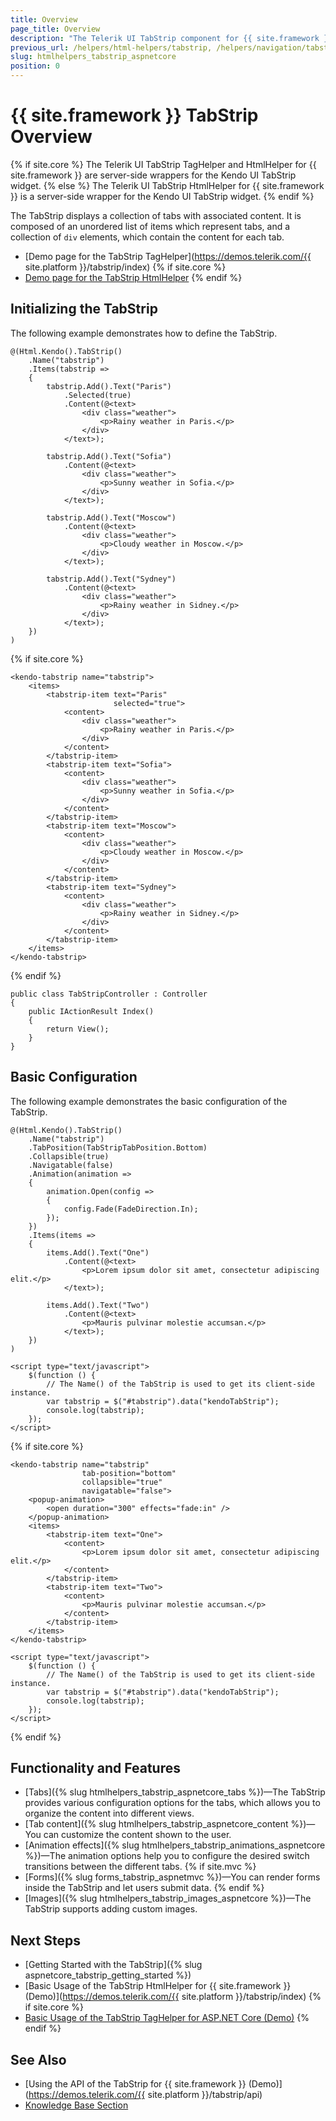 ```yaml
---
title: Overview
page_title: Overview
description: "The Telerik UI TabStrip component for {{ site.framework }} enables users to categorize content in different views for tidier visualization."
previous_url: /helpers/html-helpers/tabstrip, /helpers/navigation/tabstrip/overview
slug: htmlhelpers_tabstrip_aspnetcore
position: 0
---
```


# {{ site.framework }} TabStrip Overview
{% if site.core %}
The Telerik UI TabStrip TagHelper and HtmlHelper for {{ site.framework }} are server-side wrappers for the Kendo UI TabStrip widget.
{% else %}
The Telerik UI TabStrip HtmlHelper for {{ site.framework }} is a server-side wrapper for the Kendo UI TabStrip widget.
{% endif %}

The TabStrip displays a collection of tabs with associated content. It is composed of an unordered list of items which represent tabs, and a collection of `div` elements, which contain the content for each tab.

* [Demo page for the TabStrip TagHelper](https://demos.telerik.com/{{ site.platform }}/tabstrip/index)
{% if site.core %}
* [Demo page for the TabStrip HtmlHelper](https://demos.telerik.com/aspnet-core/tabstrip/tag-helper)
{% endif %}

## Initializing the TabStrip

The following example demonstrates how to define the TabStrip.

```HtmlHelper
@(Html.Kendo().TabStrip()
    .Name("tabstrip")
    .Items(tabstrip =>
    {
        tabstrip.Add().Text("Paris")
            .Selected(true)
            .Content(@<text>
                <div class="weather">
                    <p>Rainy weather in Paris.</p>
                </div>
            </text>);

        tabstrip.Add().Text("Sofia")
            .Content(@<text>
                <div class="weather">
                    <p>Sunny weather in Sofia.</p>
                </div>
            </text>);

        tabstrip.Add().Text("Moscow")
            .Content(@<text>
                <div class="weather">
                    <p>Cloudy weather in Moscow.</p>
                </div>
            </text>);

        tabstrip.Add().Text("Sydney")
            .Content(@<text>
                <div class="weather">
                    <p>Rainy weather in Sidney.</p>
                </div>
            </text>);
    })
)
```
{% if site.core %}
```TagHelper
<kendo-tabstrip name="tabstrip">
    <items>
        <tabstrip-item text="Paris"
                       selected="true">
            <content>
                <div class="weather">
                    <p>Rainy weather in Paris.</p>
                </div>
            </content>
        </tabstrip-item>
        <tabstrip-item text="Sofia">
            <content>
                <div class="weather">
                    <p>Sunny weather in Sofia.</p>
                </div>
            </content>
        </tabstrip-item>
        <tabstrip-item text="Moscow">
            <content>
                <div class="weather">
                    <p>Cloudy weather in Moscow.</p>
                </div>
            </content>
        </tabstrip-item>
        <tabstrip-item text="Sydney">
            <content>
                <div class="weather">
                    <p>Rainy weather in Sidney.</p>
                </div>
            </content>
        </tabstrip-item>
    </items>
</kendo-tabstrip>
```
{% endif %}
```Controller
public class TabStripController : Controller
{
    public IActionResult Index()
    {
        return View();
    }
}
```

## Basic Configuration

The following example demonstrates the basic configuration of the TabStrip.

```HtmlHelper
@(Html.Kendo().TabStrip()
    .Name("tabstrip")
    .TabPosition(TabStripTabPosition.Bottom)
    .Collapsible(true)
    .Navigatable(false)
    .Animation(animation =>
    {
        animation.Open(config =>
        {
            config.Fade(FadeDirection.In);
        });
    })
    .Items(items =>
    {
        items.Add().Text("One")
            .Content(@<text>
                <p>Lorem ipsum dolor sit amet, consectetur adipiscing elit.</p>
            </text>);

        items.Add().Text("Two")
            .Content(@<text>
                <p>Mauris pulvinar molestie accumsan.</p>
            </text>);
    })
)

<script type="text/javascript">
    $(function () {
        // The Name() of the TabStrip is used to get its client-side instance.
        var tabstrip = $("#tabstrip").data("kendoTabStrip");
        console.log(tabstrip);
    });
</script>
```
{% if site.core %}
```TagHelper
<kendo-tabstrip name="tabstrip"
                tab-position="bottom"
                collapsible="true"
                navigatable="false">
    <popup-animation>
        <open duration="300" effects="fade:in" />
    </popup-animation>
    <items>
        <tabstrip-item text="One">
            <content>
                <p>Lorem ipsum dolor sit amet, consectetur adipiscing elit.</p>
            </content>
        </tabstrip-item>
        <tabstrip-item text="Two">
            <content>
                <p>Mauris pulvinar molestie accumsan.</p>
            </content>
        </tabstrip-item>
    </items>
</kendo-tabstrip>

<script type="text/javascript">
    $(function () {
        // The Name() of the TabStrip is used to get its client-side instance.
        var tabstrip = $("#tabstrip").data("kendoTabStrip");
        console.log(tabstrip);
    });
</script>
```
{% endif %}

## Functionality and Features

* [Tabs]({% slug htmlhelpers_tabstrip_aspnetcore_tabs %})—The TabStrip provides various configuration options for the tabs, which allows you to organize the content into different views.
* [Tab content]({% slug htmlhelpers_tabstrip_aspnetcore_content %})—You can customize the content shown to the user.
* [Animation effects]({% slug htmlhelpers_tabstrip_animations_aspnetcore %})—The animation options help you to configure the desired switch transitions between the different tabs.
{% if site.mvc %}
* [Forms]({% slug forms_tabstrip_aspnetmvc %})—You can render forms inside the TabStrip and let users submit data.
{% endif %}
* [Images]({% slug htmlhelpers_tabstrip_images_aspnetcore %})—The TabStrip supports adding custom images.

## Next Steps

* [Getting Started with the TabStrip]({% slug aspnetcore_tabstrip_getting_started %})
* [Basic Usage of the TabStrip HtmlHelper for {{ site.framework }} (Demo)](https://demos.telerik.com/{{ site.platform }}/tabstrip/index)
{% if site.core %}
* [Basic Usage of the TabStrip TagHelper for ASP.NET Core (Demo)](https://demos.telerik.com/aspnet-core/tabstrip/tag-helper)
{% endif %}

## See Also

* [Using the API of the TabStrip for {{ site.framework }} (Demo)](https://demos.telerik.com/{{ site.platform }}/tabstrip/api)
* [Knowledge Base Section](/knowledge-base)

